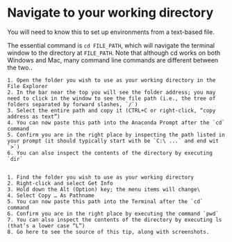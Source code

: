 # Navigate to your working directory
You will need to know this to set up environments from a text-based file.

The essential command is `cd FILE_PATH`, which will navigate the terminal window to the directory at `FILE_PATH`. Note that although cd works on both Windows and Mac, many command line commands are different between the two..

````{tab} Windows
1. Open the folder you wish to use as your working directory in the File Explorer
2. In the bar near the top you will see the folder address; you may need to click in the window to see the file path (i.e., the tree of folders separated by forward slashes, `/`)
3. Select the entire path and copy it (CTRL+C or right-click, “copy address as text”)
4. You can now paste this path into the Anaconda Prompt after the `cd` command
5. Confirm you are in the right place by inspecting the path listed in your prompt (it should typically start with be `C:\ ...` and end wit `>`)
6. You can also inspect the contents of the directory by executing `dir`

````
````{tab} Mac

1. Find the folder you wish to use as your working directory
2. Right-click and select Get Info
3. Hold down the Alt (Option) key; the menu items will change\
4. Select Copy … As Pathname
5. You can now paste this path into the Terminal after the `cd` command
6. Confirm you are in the right place by executing the command `pwd`
7. You can also inspect the contents of the directory by executing ls (that’s a lower case “L”)
8. Go here to see the source of this tip, along with screenshots.
````